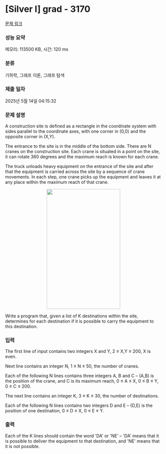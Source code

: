 # [Silver I] grad - 3170 

[문제 링크](https://www.acmicpc.net/problem/3170) 

### 성능 요약

메모리: 113500 KB, 시간: 120 ms

### 분류

기하학, 그래프 이론, 그래프 탐색

### 제출 일자

2025년 5월 14일 04:15:32

### 문제 설명

<p>A construction site is defined as a rectangle in the coordinate system with sides parallel to the coordinate axes, with one corner in (0,0) and the opposite corner in (X,Y). </p>

<p>The entrance to the site is in the middle of the bottom side. There are N cranes on the construction site. Each crane is situated in a point on the site, it can rotate 360 degrees and the maximum reach is known for each crane. </p>

<p>The truck unloads heavy equipment on the entrance of the site and after that the equipment is carried across the site by a sequence of crane movements. In each step, one crane picks up the equipment and leaves it at any place within the maximum reach of that crane. </p>

<p style="text-align: center;"><img alt="" src="https://upload.acmicpc.net/783c37d6-6d83-4619-8cc0-78f1cfd098fe/-/preview/" style="width: 237px; height: 387px;"></p>

<p>Write a program that, given a list of K destinations within the site, determines for each destination if it is possible to carry the equipment to this destination. </p>

### 입력 

 <p>The first line of input contains two integers X and Y, 2 ≤ X,Y ≤ 200, X is even. </p>

<p>Next line contains an integer N, 1 ≤ N ≤ 50, the number of cranes. </p>

<p>Each of the following N lines contains three integers A, B and C – (A,B) is the position of the crane, and C is its maximum reach, 0 ≤ A ≤ X, 0 ≤ B ≤ Y, 0 ≤ C ≤ 200. </p>

<p>The next line contains an integer K, 3 ≤ K ≤ 30, the number of destinations. </p>

<p>Each of the following N lines contains two integers D and E – (D,E) is the position of one destination, 0 ≤ D ≤ X, 0 ≤ E ≤ Y. </p>

### 출력 

 <p>Each of the K lines should contain the word 'DA' or 'NE' – 'DA' means that it is possible to deliver the equipment to that destination, and 'NE' means that it is not possible. </p>


